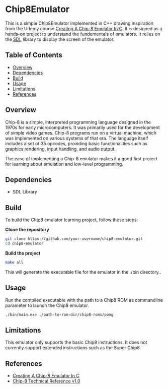 # Chip8Emulator

This is a simple Chip8Emulator implemented in C++ drawing inspiration from the Udemy course [Creating A Chip-8 Emulator In C](https://www.udemy.com/course/creating-a-chip-8-emulator-in-c/). It is designed as a hands-on project to understand the fundementals of emulators. It relies on the [SDL](https://www.libsdl.org/) library to display the screen of the emulator. 


## Table of Contents

- [Overview](#overview)
- [Dependencies](#dependencies)
- [Build](#build)
- [Usage](#usage)
- [Limitations](#limitations)
- [References](#references)

## Overview

Chip-8 is a simple, interpreted programming language designed in the 1970s for early microcomputers. It was primarily used for the development of simple video games. Chip-8 programs run on a virtual machine, which was implemented on various systems of that era. The language itself includes a set of 35 opcodes, providing basic functionalities such as graphics rendering, input handling, and audio output.

The ease of implementing a Chip-8 emulator makes it a good first project for learning about emulation and low-level programming.

## Dependencies

- SDL Library


## Build

To build the Chip8 emulator learning project, follow these steps:

**Clone the repository**

```bash
git clone https://github.com/your-username/chip8-emulator.git
cd chip8-emulator
```

**Build the project**

```bash
make all 
```

This will generate the executable file for the emulator in the ./bin directory..


## Usage

Run the compiled executable with the path to a Chip8 ROM as commandline parameter to launch the Chip8 emulator.

```bash
./bin/main.exe ./path-to-rom-dir/chip8-roms/pong
```


## Limitations

This emulator only supports the basic Chip8 instructions. It does not currently support extended instructions such as the Super Chip8.


## References

- [Creating A Chip-8 Emulator In C](https://www.udemy.com/course/creating-a-chip-8-emulator-in-c/)
- [Chip-8 Technical Reference v1.0](http://devernay.free.fr/hacks/chip8/C8TECH10.HTM)

